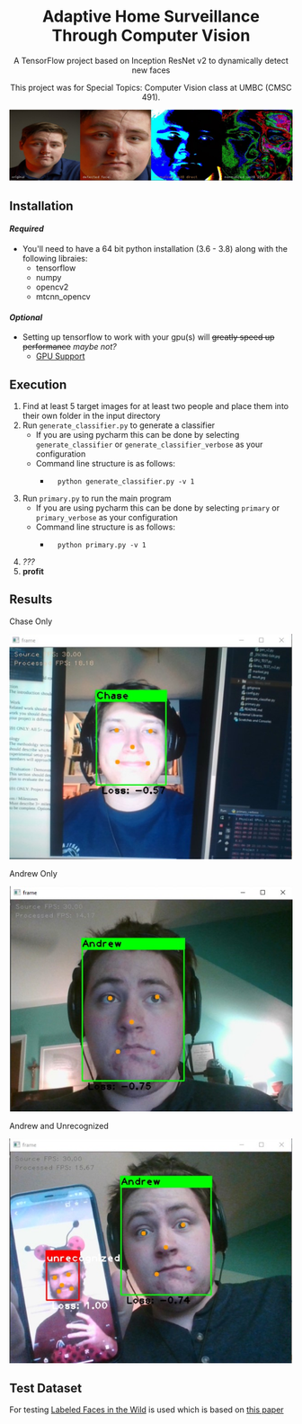 <h1 align="center">
   Adaptive Home Surveillance Through Computer Vision
</h1>
<p align="center">
   A TensorFlow project based on Inception ResNet v2 to dynamically detect new faces
 </p>
 <p align="center">
  This project was for Special Topics: Computer Vision class at UMBC (CMSC 491).
</p>

![andrew_processing](results/preprocessing.jpg)

## Installation

#### _Required_

* You'll need to have a 64 bit python installation (3.6 - 3.8) along with the following libraies:
    - tensorflow
    - numpy
    - opencv2
    - mtcnn_opencv
    
#### _Optional_

* Setting up tensorflow to work with your gpu(s) will ~~greatly speed up performance~~ _maybe not?_
    - [GPU Support](https://www.tensorflow.org/install/gpu)

## Execution

1. Find at least 5 target images for at least two people and place them into their own folder in the input directory
2. Run `generate_classifier.py` to generate a classifier
    * If you are using pycharm this can be done by selecting `generate_classifier` or `generate_classifier_verbose` as
      your configuration
    * Command line structure is as follows:
        * ```shell
            python generate_classifier.py -v 1
            ```
3. Run `primary.py` to run the main program
    * If you are using pycharm this can be done by selecting `primary` or `primary_verbose` as your configuration
    * Command line structure is as follows:
        * ```shell
            python primary.py -v 1
            ```
4. _???_
5. **profit**

## Results

Chase Only

![chas](results/chase_only.jpg)

Andrew Only

![andrew](results/andrew_only.jpg)

Andrew and Unrecognized

![unrec](results/andrew_unrec.jpg)

## Test Dataset

For testing [Labeled Faces in the Wild](http://vis-www.cs.umass.edu/lfw/index.html#download) is used which is based
on [this paper](http://vis-www.cs.umass.edu/papers/iccv07alignment.pdf)
